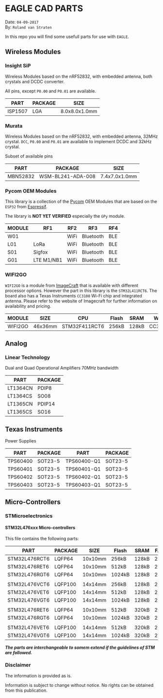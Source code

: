 # EAGLE CAD PARTS

Date: `04-09-2017`<br>
By: `Roland van Straten`

In this repo you will find some usefull parts for use with `EAGLE`.


## Wireless Modules
### Insight SiP
Wireless Modules based on the nRF52832, with embedded antenna, both crystals and DCDC converter.

All pins, except `P0.00` and `P0.01` are available.

PART | PACKAGE | SIZE
----- | -----  | ----
ISP1507 | LGA | 8.0x8.0x1.0mm  


### Murata
Wireless Modules based on the nRF52832, with embedded antenna, 32MHz crystal. `DCC`, `P0.00` and `P0.01` are available to implement DCDC and 32kHz crystal.

Subset of available pins

PART | PACKAGE | SIZE
----- | -----  | ----
MBN52832 | WSM-BL241-ADA-008 | 7.4x7.0x1.0mm  


### Pycom OEM Modules
This library is a collection of the [Pycom](http://pycom.io) OEM Modules that are based on the `ESP32` from [Espressif](http://www.espressif.com).

The library is __NOT YET VERIFIED__ especially the `GPy` module.

MODULE | RF1 | RF2 | RF3 | RF4 |
----- | ----- | ----- | ----- | ----- 
W01 | |  WiFi | Bluetooth | BLE  
L01 | LoRa | WiFi | Bluetooth | BLE
S01 | Sigfox | WiFi | Bluetooth | BLE | Sigfox
G01 | LTE M1/NB1 | WiFi | Bluetooth | BLE 


### WIFI2GO
`WIFI2GO` is a module from [ImageCraft](http://imagecraft.com) that is available with different processor options. However the part in this library is the `STM32L411RCT6`. The board also has a Texas Instruments `CC3100` Wi-Fi chip and integrated antenna. Please refer to the website of Imagecraft for further information on availability and pricing.

MODULE | SIZE | CPU | Flash | SRAM | WiFi
----- | ----- | ----- | ----- | ----- | -----
WIFI2GO | 46x36mm | STM32F411RCT6 | 256kB | 128kB | CC3100



## Analog
### Linear Technology
Dual and Quad Operational Amplifiers 70MHz bandwidth

PART | PACKAGE
----- | -----  
LT1364CN | PDIP8  
LT1364CS | SO08
LT1365CN | PDIP14  
LT1365CS | SO16


## Texas Instruments
Power Supplies

PART | PACKAGE | PART | PACKAGE 
----- | -----  | --- | ---
TPS60400 | SOT23-5 | TPS60400-Q1 | SOT23-5
TPS60401 | SOT23-5 | TPS60401-Q1 | SOT23-5
TPS60402 | SOT23-5 | TPS60402-Q1 | SOT23-5
TPS60403 | SOT23-5 | TPS60403-Q1 | SOT23-5


## Micro-Controllers
### STMicroelectronics 
#### STM32L476xxx Micro-controllers

This file contains the following parts:

PART | PACKAGE | SIZE | Flash | SRAM | FARNELL
----- | ----- | ----- | ----- | ----- | -----
STM32L476RCT6 | LQFP64 | 10x10mm | 256kB | 128kB | 2518170
STM32L476RET6 | LQFP64 | 10x10mm | 512kB | 128kB | 2494459
STM32L476RGT6 | LQFP64 | 10x10mm | 1024kB | 128kB | 2494460
 | | |  | | 
STM32L476VCT6 | LQFP100 | 14x14mm | 256kB | 128kB | 2518171
STM32L476VET6 | LQFP100 | 14x14mm | 512kB | 128kB | 2494461
STM32L476VGT6 | LQFP100 | 14x14mm | 1024kB | 128kB | 2494462
 | | |  | | 
STM32L476RET6 | LQFP64 | 10x10mm | 512kB | 320kB | 2758825
STM32L476RGT6 | LQFP64 | 10x10mm | 1024kB | 320kB | 2725138
 | | |  | | 
STM32L476VET6 | LQFP100 | 14x14mm | 512kB | 320kB | 2758827
STM32L476VGT6 | LQFP100 | 14x14mm | 1024kB | 320kB | 2725139

___The parts are interchangeable to somem extend if the guidelines of STM are followed.___


### Disclaimer

The information is provided as is.

Information is subject to change without notice. No rights can be obtained from this publication.
